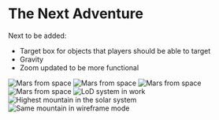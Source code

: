 # The Next Adventure

Next to be added:
* Target box for objects that players should be able to target
* Gravity
* Zoom updated to be more functional

![Mars from space](https://imgur.com/htpW6er.png)
![Mars from space](https://imgur.com/yVlRAuB.png)
![Mars from space](https://imgur.com/RxsmzQf.png)
![Mars from space](https://i.imgur.com/9zKkTJd.png)
![LoD system in work](https://i.imgur.com/RRjd0Nh.png)
![Highest mountain in the solar system](https://i.imgur.com/ocunjvs.png)
![Same mountain in wireframe mode](https://i.imgur.com/GOUqhew.png)